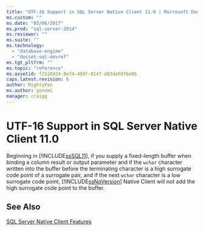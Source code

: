 ```yaml
---
title: "UTF-16 Support in SQL Server Native Client 11.0 | Microsoft Docs"
ms.custom: ""
ms.date: "03/06/2017"
ms.prod: "sql-server-2014"
ms.reviewer: ""
ms.suite: ""
ms.technology: 
  - "database-engine"
  - "docset-sql-devref"
ms.tgt_pltfrm: ""
ms.topic: "reference"
ms.assetid: f2520424-8ef4-409f-8147-d83da5076e96
caps.latest.revision: 6
author: MightyPen
ms.author: genemi
manager: craigg
---
```

# UTF-16 Support in SQL Server Native Client 11.0
  Beginning in [!INCLUDE[ssSQL11](../../../includes/sssql11-md.md)], if you supply a fixed-length buffer when binding a column result or output parameter and if the `wchar` character written into the buffer before the terminating character is a high surrogate code point of a surrogate pair, and if the next `wchar` character is a low surrogate code point, [!INCLUDE[ssNoVersion](../../../includes/ssnoversion-md.md)] Native Client will not add the high surrogate code point to the buffer.  
  
## See Also  
 [SQL Server Native Client Features](sql-server-native-client-features.md)  
  
  
